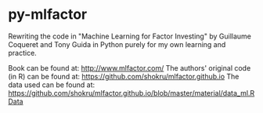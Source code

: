 # py-mlfactor

Rewriting the code in "Machine Learning for Factor Investing" by Guillaume Coqueret and Tony Guida in Python purely for my own learning and practice.

Book can be found at: http://www.mlfactor.com/
The authors' original code (in R) can be found at: https://github.com/shokru/mlfactor.github.io
The data used can be found at: https://github.com/shokru/mlfactor.github.io/blob/master/material/data_ml.RData
